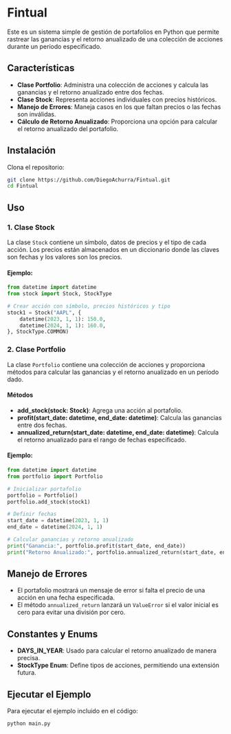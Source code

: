 # Fintual

Este es un sistema simple de gestión de portafolios en Python que permite rastrear las ganancias y el retorno anualizado de una colección de acciones durante un período especificado.

## Características

- **Clase Portfolio**: Administra una colección de acciones y calcula las ganancias y el retorno anualizado entre dos fechas.
- **Clase Stock**: Representa acciones individuales con precios históricos.
- **Manejo de Errores**: Maneja casos en los que faltan precios o las fechas son inválidas.
- **Cálculo de Retorno Anualizado**: Proporciona una opción para calcular el retorno anualizado del portafolio.

## Instalación

Clona el repositorio:

```bash
git clone https://github.com/DiegoAchurra/Fintual.git
cd Fintual
```

## Uso

### 1. Clase Stock

La clase `Stock` contiene un símbolo, datos de precios y el tipo de cada acción. Los precios están almacenados en un diccionario donde las claves son fechas y los valores son los precios.

#### Ejemplo:

```python
from datetime import datetime
from stock import Stock, StockType

# Crear acción con símbolo, precios históricos y tipo
stock1 = Stock("AAPL", {
    datetime(2023, 1, 1): 150.0,
    datetime(2024, 1, 1): 160.0,
}, StockType.COMMON)
```

### 2. Clase Portfolio

La clase `Portfolio` contiene una colección de acciones y proporciona métodos para calcular las ganancias y el retorno anualizado en un período dado.

#### Métodos

- **add_stock(stock: Stock)**: Agrega una acción al portafolio.
- **profit(start_date: datetime, end_date: datetime)**: Calcula las ganancias entre dos fechas.
- **annualized_return(start_date: datetime, end_date: datetime)**: Calcula el retorno anualizado para el rango de fechas especificado.

#### Ejemplo:

```python
from datetime import datetime
from portfolio import Portfolio

# Inicializar portafolio
portfolio = Portfolio()
portfolio.add_stock(stock1)

# Definir fechas
start_date = datetime(2023, 1, 1)
end_date = datetime(2024, 1, 1)

# Calcular ganancias y retorno anualizado
print("Ganancia:", portfolio.profit(start_date, end_date))
print("Retorno Anualizado:", portfolio.annualized_return(start_date, end_date))
```

## Manejo de Errores

- El portafolio mostrará un mensaje de error si falta el precio de una acción en una fecha especificada.
- El método `annualized_return` lanzará un `ValueError` si el valor inicial es cero para evitar una división por cero.

## Constantes y Enums

- **DAYS_IN_YEAR**: Usado para calcular el retorno anualizado de manera precisa.
- **StockType Enum**: Define tipos de acciones, permitiendo una extensión futura.

## Ejecutar el Ejemplo

Para ejecutar el ejemplo incluido en el código:

```bash
python main.py
```
